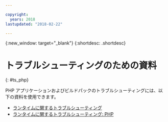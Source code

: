 ```yaml
---

copyright:
  years: 2018
lastupdated: "2018-02-22"

---
```


{:new_window: target="_blank"}
{:shortdesc: .shortdesc}

# トラブルシューティングのための資料
{: #ts_php}

PHP アプリケーションおよびビルドパックのトラブルシューティングには、以下の資料を使用できます。

* [ランタイムに関するトラブルシューティング](docs/runtimes-common/ts_runtimes.html#runtimes)
* [ランタイムに関するトラブルシューティング: PHP](docs/runtimes-common/ts_runtimes.html#ts_php)

